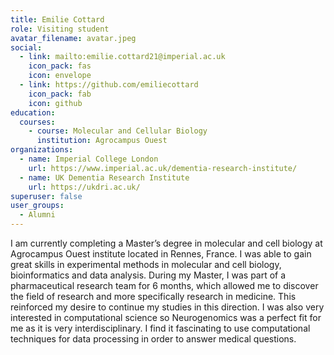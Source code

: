 ```yaml
---
title: Emilie Cottard
role: Visiting student
avatar_filename: avatar.jpeg
social:
  - link: mailto:emilie.cottard21@imperial.ac.uk
    icon_pack: fas
    icon: envelope
  - link: https://github.com/emiliecottard
    icon_pack: fab
    icon: github
education:
  courses:
    - course: Molecular and Cellular Biology
      institution: Agrocampus Ouest
organizations:
  - name: Imperial College London
    url: https://www.imperial.ac.uk/dementia-research-institute/
  - name: UK Dementia Research Institute
    url: https://ukdri.ac.uk/
superuser: false
user_groups:
  - Alumni
---
```

I am currently completing a Master’s degree in molecular and cell biology at Agrocampus Ouest institute located in Rennes, France. I was able to gain great skills in experimental methods in molecular and cell biology, bioinformatics and data analysis. During my Master, I was part of a pharmaceutical research team for 6 months, which allowed me to discover the field of research and more specifically research in medicine. This reinforced my desire to continue my studies in this direction. I was also very interested in computational science so Neurogenomics was a perfect fit for me as it is very interdisciplinary. I find it fascinating to use computational techniques for data processing in order to answer medical questions. 
